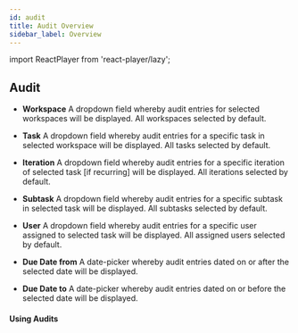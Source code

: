 ```yaml
---
id: audit
title: Audit Overview
sidebar_label: Overview
---
```


import ReactPlayer from 'react-player/lazy';

## Audit

- **Workspace**
A dropdown field whereby audit entries for selected workspaces will be displayed. All workspaces selected by default.

- **Task**
A dropdown field whereby audit entries for a specific task in selected workspace will be displayed. All tasks selected by default.

- **Iteration**
A dropdown field whereby audit entries for a specific iteration of selected task [if recurring] will be displayed. All iterations selected by default.

- **Subtask**
A dropdown field whereby audit entries for a specific subtask in selected task will be displayed. All subtasks selected by default.

- **User**
A dropdown field whereby audit entries for a specific user assigned to selected task will be displayed. All assigned users selected by default.

- **Due Date from**
A date-picker whereby audit entries dated on or after the selected date will be displayed.

- **Due Date to**
A date-picker whereby audit entries dated on or before the selected date will be displayed.

#### Using Audits

  <ReactPlayer 
  url='https://vimeo.com/473806276/245b0be6e1'
  width="100%"
  controls="true"/>    

<br/>
<br/>